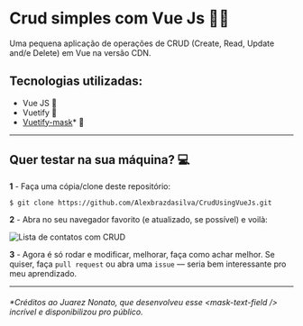 # Crud simples com Vue Js :green_heart::rocket:

Uma pequena aplicação de operações de CRUD (Create, Read, Update and/e Delete) em Vue na versão CDN.
## Tecnologias utilizadas:
- Vue JS :green_heart:
- Vuetify :blue_heart:
- [Vuetify-mask](https://github.com/juareznasato/vuetify-mask)* :tophat:

---
## Quer testar na sua máquina? :computer:


**1** - Faça uma cópia/clone deste repositório:
```
$ git clone https://github.com/Alexbrazdasilva/CrudUsingVueJs.git
```
**2** - Abra no seu navegador favorito (e atualizado, se possível) e voilà:

![Lista de contatos com CRUD](https://i.imgur.com/tJK065S.png)

**3** - Agora é só rodar e modificar, melhorar, faça como achar melhor. Se quiser, faça `pull request` ou abra uma `issue` — seria bem interessante pro meu aprendizado.

---
###### *Créditos ao Juarez Nonato, que desenvolveu esse \<mask-text-field \/> incrível e disponibilizou pro público.